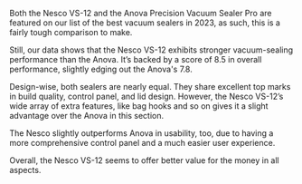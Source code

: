 Both the Nesco VS-12 and the Anova Precision Vacuum Sealer Pro are featured on our list of the best vacuum sealers in 2023, as such, this is a fairly tough comparison to make.

Still, our data shows that the Nesco VS-12 exhibits stronger vacuum-sealing performance than the Anova. It’s backed by a score of 8.5 in overall performance, slightly edging out the Anova's 7.8​​.

Design-wise, both sealers are nearly equal. They share excellent top marks in build quality, control panel, and lid design​​. However, the Nesco VS-12’s wide array of extra features, like bag hooks and so on gives it a slight advantage over the Anova​​ in this section.

The Nesco slightly outperforms Anova in usability, too, due to having a more comprehensive control panel and a much easier user experience.

Overall, the Nesco VS-12 seems to offer better value for the money in all aspects.